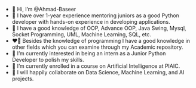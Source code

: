 - 👋 Hi, I’m @Ahmad-Baseer
- :love_you_gesture: I have over 1-year experience mentoring juniors as a good Python developer with hands-on experience in developing applications.
- :sparkling_heart: I have a good knowledge of OOP, Advance OOP, Java Swing, Mysql, Socket Programming, UML, Machine Learning, SQL, etc. 
- :heart_on_fire: Besides the knowledge of programming I have a good knowledge in other fields which you can examine through my Academic repository.
- 👀 I’m currently interested in being an intern as a Junior Python Developer to polish my skills.
- 🌱 I’m currently enrolled in a course on Artificial Intelligence at PIAIC. 
- 💞️ I will happily collaborate on Data Science, Machine Learning, and AI projects.
<!---
Ahmad-Baseer/Ahmad-Baseer is a ✨ special ✨ repository because its `README.md` (this file) appears on your GitHub profile.
You can click the Preview link to take a look at your changes.
--->
